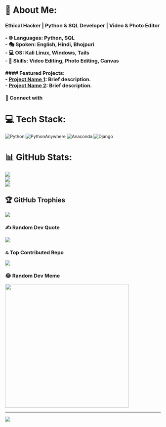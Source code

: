 # 💫 About Me:
### Ethical Hacker | Python & SQL Developer | Video & Photo Editor<br><br>- 🌐 Languages: Python, SQL<br>- 🎭 Spoken: English, Hindi, Bhojpuri<br>- 💻 OS: Kali Linux, Windows, Tails<br>- 🎥 Skills: Video Editing, Photo Editing, Canvas<br><br>#### Featured Projects:<br>- [Project Name 1](link): Brief description.<br>- [Project Name 2](link): Brief description.<br><br>🔗 Connect with 


# 💻 Tech Stack:
![Python](https://img.shields.io/badge/python-3670A0?style=for-the-badge&logo=python&logoColor=ffdd54) ![PythonAnywhere](https://img.shields.io/badge/pythonanywhere-%232F9FD7.svg?style=for-the-badge&logo=pythonanywhere&logoColor=151515) ![Anaconda](https://img.shields.io/badge/Anaconda-%2344A833.svg?style=for-the-badge&logo=anaconda&logoColor=white) ![Django](https://img.shields.io/badge/django-%23092E20.svg?style=for-the-badge&logo=django&logoColor=white)
# 📊 GitHub Stats:
![](https://github-readme-stats.vercel.app/api?username=Hellocipher&theme=dark&hide_border=false&include_all_commits=false&count_private=false)<br/>
![](https://github-readme-streak-stats.herokuapp.com/?user=Hellocipher&theme=dark&hide_border=false)<br/>
![](https://github-readme-stats.vercel.app/api/top-langs/?username=Hellocipher&theme=dark&hide_border=false&include_all_commits=false&count_private=false&layout=compact)

## 🏆 GitHub Trophies
![](https://github-profile-trophy.vercel.app/?username=Hellocipher&theme=radical&no-frame=false&no-bg=false&margin-w=4)

### ✍️ Random Dev Quote
![](https://quotes-github-readme.vercel.app/api?type=horizontal&theme=radical)

### 🔝 Top Contributed Repo
![](https://github-contributor-stats.vercel.app/api?username=Hellocipher&limit=5&theme=dark&combine_all_yearly_contributions=true)

### 😂 Random Dev Meme
<img src='https://memer-new.vercel.app/' style="height: 400px;"/>

---
[![](https://visitcount.itsvg.in/api?id=Hellocipher&icon=9&color=0)](https://visitcount.itsvg.in)

<!-- Proudly created with GPRM ( https://gprm.itsvg.in ) -->
